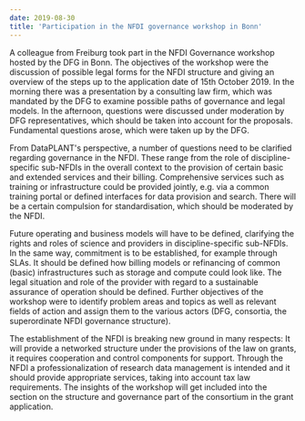 ```yaml
---
date: 2019-08-30
title: 'Participation in the NFDI governance workshop in Bonn'
---
```


 A colleague from Freiburg took part in the NFDI Governance workshop hosted by the DFG in Bonn. The objectives of the workshop were the discussion of possible legal forms for the NFDI structure and giving an overview of the steps up to the application date of 15th October 2019. In the morning there was a presentation by a consulting law firm, which was mandated by the DFG to examine possible paths of governance and legal models. In the afternoon, questions were discussed under moderation by DFG representatives, which should be taken into account for the proposals. Fundamental questions arose, which were taken up by the DFG. 

  From DataPLANT's perspective, a number of questions need to be clarified regarding governance in the NFDI. These range from the role of discipline-specific sub-NFDIs in the overall context to the provision of certain basic and extended services and their billing. Comprehensive services such as training or infrastructure could be provided jointly, e.g. via a common training portal or defined interfaces for data provision and search. There will be a certain compulsion for standardisation, which should be moderated by the NFDI. 

 Future operating and business models will have to be defined, clarifying the rights and roles of science and providers in discipline-specific sub-NFDIs. In the same way, commitment is to be established, for example through SLAs. It should be defined how billing models or refinancing of common (basic) infrastructures such as storage and compute could look like. The legal situation and role of the provider with regard to a sustainable assurance of operation should be defined. Further objectives of the workshop were to identify problem areas and topics as well as relevant fields of action and assign them to the various actors (DFG, consortia, the superordinate NFDI governance structure). 

 The establishment of the NFDI is breaking new ground in many respects: It will provide a networked structure under the provisions of the law on grants, it requires cooperation and control components for support. Through the NFDI a professionalization of research data management is intended and it should provide appropriate services, taking into account tax law requirements. The insights of the workshop will get included into the section on the structure and governance part of the consortium in the grant application. 
